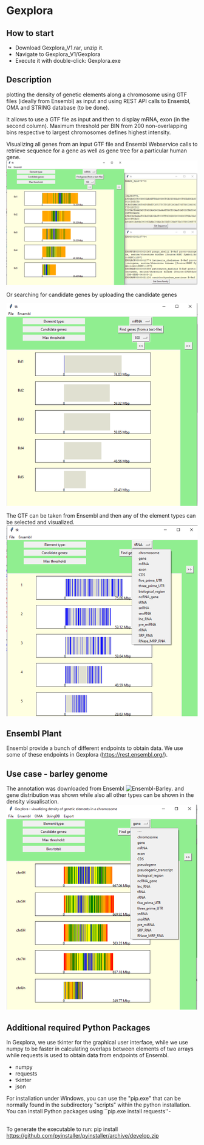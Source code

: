 # Gexplora

## How to start

* Download Gexplora_V1.rar, unzip it.
* Navigate to Gexplora_V1/Gexplora
* Execute it with double-click: Gexplora.exe

## Description

plotting the density of genetic elements along a chromosome using GTF files (ideally from Ensembl) as input
and using REST API calls to Ensembl, OMA and STRING database (to be done).

It allows to use a GTF file as input and then to display mRNA, exon (in the second
column). Maximum threshold per BIN from 200 non-overlapping bins respective
to largest chromosomes defines highest intensity.

Visualizing all genes from an input GTF file and Ensembl Webservice calls to retrieve sequence for a
gene as well as gene tree for a particular human gene.
![Gexplora](https://github.com/nthomasCUBE/Gexplora/blob/master/pix/fig1A.png)

Or searching for candidate genes by uploading the candidate genes

![Gexplora](https://github.com/nthomasCUBE/Gexplora/blob/master/pix/fig1B.png)

The GTF can be taken from Ensembl and then any of the element types can be selected and visualized.
![Gexplora](https://github.com/nthomasCUBE/Gexplora/blob/master/pix/fig1C.png)

## Ensembl Plant

Ensembl provide a bunch of different endpoints to obtain data. We use some of these endpoints 
in Gexplora (https://rest.ensembl.org/).

## Use case - barley genome

The annotation was downloaded from Ensembl ![Ensembl-Barley](ftp://ftp.ensemblgenomes.org/pub/plants/release-46/gff3/hordeum_vulgare).
and gene distribution was shown while also all other types can be shown in the density visualisation.
![Gexplora](https://github.com/nthomasCUBE/Gexplora/blob/master/pix/Gexplora_Barley.png)

## Additional required Python Packages

In Gexplora, we use tkinter for the graphical user interface, while
we use numpy to be faster in calculating overlaps between elements of two arrays while
requests is used to obtain data from endpoints of Ensembl.

- numpy
- requests
- tkinter
- json

For installation under Windows, you can use the "pip.exe" that can be normally
found in the subdirectory "scripts" within the python installation.
You can install Python packages using ``pip.exe install requests''-


##

To generate the executable to run:
pip install https://github.com/pyinstaller/pyinstaller/archive/develop.zip





